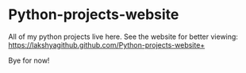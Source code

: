 # Python-projects-website

All of my python projects live here.
See the website for better viewing: https://lakshyagithub.github.com/Python-projects-website+

Bye for now!

